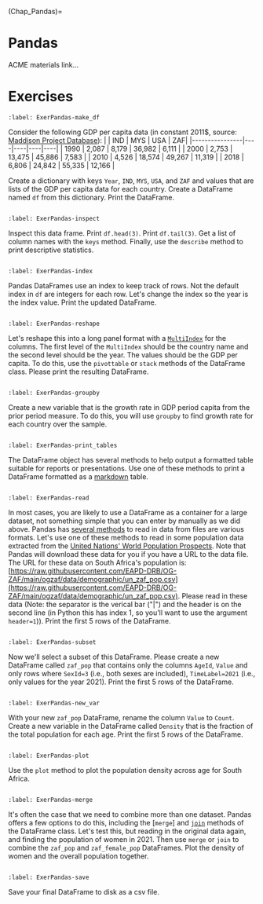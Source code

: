 (Chap_Pandas)=
# Pandas

ACME materials link...


# Exercises


```{exercise-start}
:label: ExerPandas-make_df
```
Consider the following GDP per capita data (in constant 2011$, source: [Maddison Project Database](https://www.rug.nl/ggdc/historicaldevelopment/maddison/releases/maddison-project-database-2020?lang=en)):
|                | IND | MYS | USA | ZAF|
|----------------|----|----|----|----|
| 1990        |  2,087  | 8,179   | 36,982   |  6,111  |
| 2000         |  2,753  | 13,475   |  45,886  |  7,583  |
| 2010         | 4,526   |  18,574  |  49,267  | 11,319   |
| 2018 |   6,806 |  24,842  | 55,335   | 12,166   |

Create a dictionary with keys `Year`, `IND`, `MYS`, `USA`, and `ZAF` and values that are lists of the GDP per capita data for each country.  Create a DataFrame named `df` from this dictionary.  Print the DataFrame.
```{exercise-end}
```

```{exercise-start}
:label: ExerPandas-inspect
```
Inspect this data frame.  Print `df.head(3)`.  Print `df.tail(3)`.  Get a list of column names with the `keys` method.  Finally, use the  `describe` method to print descriptive statistics.
```{exercise-end}
```

```{exercise-start}
:label: ExerPandas-index
```
Pandas DataFrames use an index to keep track of rows.  Not the default index in `df` are integers for each row.  Let's change the index so the year is the index value. Print the updated DataFrame.
```{exercise-end}
```

```{exercise-start}
:label: ExerPandas-reshape
```
Let's reshape this into a long panel format with a [`MultiIndex`](https://pandas.pydata.org/docs/user_guide/advanced.html) for the columns.  The first level of the `MultiIndex` should be the country name and the second level should be the year.  The values should be the GDP per capita.  To do this, use the `pivottable` or `stack` methods of the DataFrame class. Please print the resulting DataFrame.
```{exercise-end}
```

```{exercise-start}
:label: ExerPandas-groupby
```
Create a new variable that is the growth rate in GDP  period capita from the prior period measure. To do this,  you will use `groupby` to find growth rate for each country over the sample.
```{exercise-end}
```

```{exercise-start}
:label: ExerPandas-print_tables
```
The DataFrame object has several methods to help output a formatted table suitable for reports or presentations. Use one of these methods to print a DataFrame formatted as a [markdown](https://www.markdownguide.org/basic-syntax/) table.
```{exercise-end}
```

```{exercise-start}
:label: ExerPandas-read
```
In most cases, you are likely to use a DataFrame as a container for a large dataset, not something simple that you can enter by manually as we did above.  Pandas has [several methods](https://pandas.pydata.org/docs/user_guide/io.html) to read in data from files are various formats.  Let's use one of these methods to read in some population data extracted from the [United Nations' World Population Prospects](https://population.un.org/wpp/).  Note that Pandas will download these data for you if you have a URL to the data file.  The URL for these data on South Africa's population is: [https://raw.githubusercontent.com/EAPD-DRB/OG-ZAF/main/ogzaf/data/demographic/un_zaf_pop.csv](https://raw.githubusercontent.com/EAPD-DRB/OG-ZAF/main/ogzaf/data/demographic/un_zaf_pop.csv).  Please read in these data (Note: the separator is the verical bar ("|") and the header is on the second line (in Python this has index 1, so you'll want to use the argument `header=1`)).  Print the first 5 rows of the DataFrame.
```{exercise-end}
```

```{exercise-start}
:label: ExerPandas-subset
```
Now we'll select a subset of this DataFrame.  Please create a new DataFrame called `zaf_pop` that contains only the columns `AgeId`, `Value` and only rows where `SexId=3` (i.e., both sexes are included), `TimeLabel=2021` (i.e., only values for the year 2021). Print the first 5 rows of the DataFrame.
```{exercise-end}
```

```{exercise-start}
:label: ExerPandas-new_var
```
With your new `zaf_pop` DataFrame, rename the column `Value` to `Count`. Create a new variable in the DataFrame called `Density` that is the fraction of the total population for each age. Print the first 5 rows of the DataFrame.
```{exercise-end}
```

```{exercise-start}
:label: ExerPandas-plot
```
Use the `plot` method to plot the population density across age for South Africa.
```{exercise-end}
```

```{exercise-start}
:label: ExerPandas-merge
```
 It's often the case that we need to combine more than one dataset.  Pandas offers a few options to do this, including the [`merge`] and [`join`](https://pandas.pydata.org/docs/reference/api/pandas.DataFrame.join.html) methods of the DataFrame class. Let's test this, but reading in the original data again, and finding the population of women in 2021.  Then use `merge` or `join` to combine the `zaf_pop` and `zaf_female_pop` DataFrames.  Plot the density of women and the overall population together.
```{exercise-end}
```

```{exercise-start}
:label: ExerPandas-save
```
Save your final DataFrame to disk as a csv file.
```{exercise-end}
```